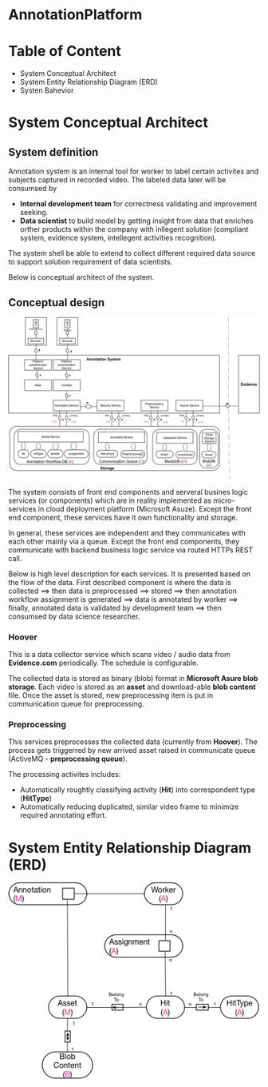 # AnnotationPlatform

# Table of Content
* System Conceptual Architect
* System Entity Relationship Diagram (ERD)
* Systen Bahevior 

# System Conceptual Architect
## System definition
Annotation system is an internal tool for worker to label certain activites and subjects captured in recorded video. The labeled data later will be consumsed by
* **Internal development team** for correctness validating and improvement seeking. 
* **Data scientist** to build model by getting insight from data that enriches orther products within the company with inllegent solution (compliant system, evidence system, intellegent activities recognition).

The system shell be able to extend to collect different required data source to support solution requirement of data scientists. 

Below is conceptual architect of the system.

## Conceptual design

![Annotation Platform Conceptual Architect - Block Diagram](images/Annotation_System.jpg)

The system consists of front end components and serveral busines logic services (or components) which are in reality implemented as micro-services in cloud deployment platform (Microsoft Asuze). Except the front end component, these services have it own functionality and storage.

In general, these services are independent and they communicates with each other mainly via a queue. Except the front end components, they communicate with backend business logic service via routed HTTPs REST call.

Below is high level description for each services. It is presented based on the flow of the data. First described component is where the data is collected ==> then data is preprocessed ==> stored ==> then annotation workflow assignment is generated ==> data is annotated by worker ==> finally, annotated data is validated by development team ==> then consumsed by data science researcher.

### Hoover
This is a data collector service which scans video / audio data from **Evidence.com** periodically. The schedule is configurable. 

The collected data is stored as binary (blob) format in **Microsoft Asure blob storage**. Each video is stored as an **asset** and download-able **blob content** file. Once the asset is stored, new preprocessing item is put in communication queue for preprocessing. 

### Preprocessing
This services preprocesses the collected data (currently from **Hoover**). The process gets triggerred by new arrived asset raised in communicate queue (ActiveMQ - **preprocessing queue**). 

The processing activites includes:
* Automatically roughtly classifying activity (**Hit**) into correspondent type (**HitType**)
* Automatically reducing duplicated, similar video frame to minimize required annotating effort.

# System Entity Relationship Diagram (ERD)

![Annotation Platform Value Range Structure - ERD Diagram](images/Annotation_ERD.jpg)
